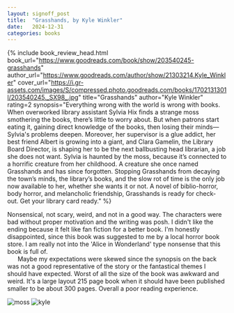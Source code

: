 ```yaml
---
layout: signoff_post
title:  "Grasshands, by Kyle Winkler"
date:   2024-12-31
categories: books
---
```

{% include book_review_head.html
  book_url="https://www.goodreads.com/book/show/203540245-grasshands"
  author_url="https://www.goodreads.com/author/show/21303214.Kyle_Winkler"
  cover_url="https://i.gr-assets.com/images/S/compressed.photo.goodreads.com/books/1702131301l/203540245._SX98_.jpg"
  title="Grasshands"
  author="Kyle Winkler"
  rating=2
  synopsis="Everything wrong with the world is wrong with books. When overworked library assistant Sylvia Hix finds a strange moss smothering the books, there’s little to worry about. But when patrons start eating it, gaining direct knowledge of the books, then losing their minds—Sylvia's problems deepen. Moreover, her supervisor is a glue addict, her best friend Albert is growing into a giant, and Clara Gamelin, the Library Board Director, is shaping her to be the next ballbusting head librarian, a job she does not want. Sylvia is haunted by the moss, because it’s connected to a horrific creature from her childhood. A creature she once named Grasshands and has since forgotten. Stopping Grasshands from decaying the town’s minds, the library’s books, and the slow rot of time is the only job now available to her, whether she wants it or not. A novel of biblio-horror, body horror, and melancholic friendship, Grasshands is ready for check-out. Get your library card ready."
%}

Nonsensical, not scary, weird, and not in a good way. The characters were bad without proper motivation and the writing was posh. I didn't like the ending because it felt like fan fiction for a better book. I'm honestly disappointed, since this book was suggested to me by a local horror book store. I am really not into the 'Alice in Wonderland' type nonsense that this book is full of. 
<br/>&nbsp;&nbsp;&nbsp;&nbsp;&nbsp;&nbsp;Maybe my expectations were skewed since the synopsis on the back was not a good representative of the story or the fantastical themes I should have expected. Worst of all the size of the book was awkward and weird. It's a large layout 215 page book when it should have been published smaller to be about 300 pages. Overall a poor reading experience. 

![moss](https://www.compostmagazine.com/wp-content/uploads/2023/02/moss-in-garden.jpg)
![kyle](https://therumpus.net/wp-content/uploads/2024/10/Author-Photo-Kyle-Winkler.jpg)
